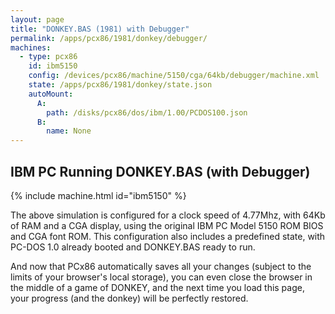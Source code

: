 ```yaml
---
layout: page
title: "DONKEY.BAS (1981) with Debugger"
permalink: /apps/pcx86/1981/donkey/debugger/
machines:
  - type: pcx86
    id: ibm5150
    config: /devices/pcx86/machine/5150/cga/64kb/debugger/machine.xml
    state: /apps/pcx86/1981/donkey/state.json
    autoMount:
      A:
        path: /disks/pcx86/dos/ibm/1.00/PCDOS100.json
      B:
        name: None
---
```


IBM PC Running DONKEY.BAS (with Debugger)
-----------------------------------------

{% include machine.html id="ibm5150" %}

The above simulation is configured for a clock speed of 4.77Mhz, with 64Kb of RAM and a CGA display,
using the original IBM PC Model 5150 ROM BIOS and CGA font ROM.  This configuration also includes a
predefined state, with PC-DOS 1.0 already booted and DONKEY.BAS ready to run.

And now that PCx86 automatically saves all your changes (subject to the limits of your browser's local
storage), you can even close the browser in the middle of a game of DONKEY, and the next time you load
this page, your progress (and the donkey) will be perfectly restored.
